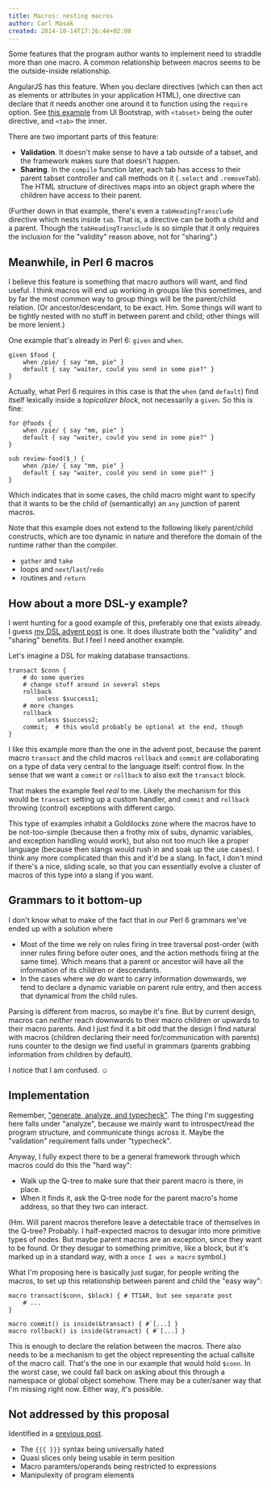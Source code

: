 ```yaml
---
title: Macros: nesting macros
author: Carl Mäsak
created: 2014-10-14T17:26:44+02:00
---
```

Some features that the program author wants to implement need to straddle more than one macro. A common relationship between macros seems to be the outside-inside relationship.

AngularJS has this feature. When you declare directives (which can then act as elements or attributes in your application HTML), one directive can declare that it needs another one around it to function using the `require` option. See [this example](https://github.com/angular-ui/bootstrap/blob/master/src/tabs/tabs.js#L184) from UI Bootstrap, with `<tabset>` being the outer directive, and `<tab>` the inner.

There are two important parts of this feature:

* **Validation**. It doesn't make sense to have a tab outside of a tabset, and the framework makes sure that doesn't happen.
* **Sharing**. In the `compile` function later, each tab has access to their parent tabset controller and call methods on it (`.select` and `.removeTab`). The HTML structure of directives maps into an object graph where the children have access to their parent.

(Further down in that example, there's even a `tabHeadingTransclude` directive which nests inside `tab`. That is, a directive can be both a child and a parent. Though the `tabHeadingTransclude` is so simple that it only requires the inclusion for the "validity" reason above, not for "sharing".)

## Meanwhile, in Perl 6 macros

I believe this feature is something that macro authors will want, and find useful. I think macros will end up working in groups like this sometimes, and by far the most common way to group things will be the parent/child relation. (Or ancestor/descendant, to be exact. Hm. Some things will want to be tightly nested with no stuff in between parent and child; other things will be more lenient.)

One example that's already in Perl 6: `given` and `when`.

    given $food {
        when /pie/ { say "mm, pie" }
        default { say "waiter, could you send in some pie?" }
    }

Actually, what Perl 6 requires in this case is that the `when` (and `default`) find itself lexically inside a *topicalizer block*, not necessarily a `given`. So this is fine:

    for @foods {
        when /pie/ { say "mm, pie" }
        default { say "waiter, could you send in some pie?" }
    }

    sub review-food($_) {
        when /pie/ { say "mm, pie" }
        default { say "waiter, could you send in some pie?" }
    }

Which indicates that in some cases, the child macro might want to specify that it wants to be the child of (semantically) an `any` junction of parent macros.

Note that this example does not extend to the following likely parent/child constructs, which are too dynamic in nature and therefore the domain of the runtime rather than the compiler.

* `gather` and `take`
* loops and `next`/`last`/`redo`
* routines and `return`

## How about a more DSL-y example?

I went hunting for a good example of this, preferably one that exists already. I guess [my DSL advent post](http://perl6advent.wordpress.com/2012/12/20/day-20-dynamic-variables-and-dsl-y-things/) is one. It does illustrate both the "validity" and "sharing" benefits. But I feel I need another example.

Let's imagine a DSL for making database transactions.

    transact $conn {
        # do some queries
        # change stuff around in several steps
        rollback
            unless $success1;
        # more changes
        rollback
            unless $success2;
        commit;  # this would probably be optional at the end, though
    }

I like this example more than the one in the advent post, because the parent macro `transact` and the child macros `rollback` and `commit` are collaborating on a type of data very central to the language itself: control flow. In the sense that we want a `commit` or `rollback` to also exit the `transact` block.

That makes the example feel *real* to me. Likely the mechanism for this would be `transact` setting up a custom handler, and `commit` and `rollback` throwing (control) exceptions with different cargo.

This type of examples inhabit a Goldilocks zone where the macros have to be not-too-simple (because then a frothy mix of subs, dynamic variables, and exception handling would work), but also not too much like a proper language (because then slangs would rush in and soak up the use cases). I think any more complicated than this and it'd be a slang. In fact, I don't mind if there's a nice, sliding scale, so that you can essentially evolve a cluster of macros of this type into a slang if you want.

## Grammars to it bottom-up

I don't know what to make of the fact that in our Perl 6 grammars we've ended up with a solution where

* Most of the time we rely on rules firing in tree traversal post-order (with inner rules firing before outer ones, and the action methods firing at the same time). Which means that a parent or ancestor will have all the information of its children or descendants.
* In the cases where we *do* want to carry information downwards, we tend to declare a dynamic variable on parent rule entry, and then access that dynamical from the child rules.

Parsing is different from macros, so maybe it's fine. But by current design, macros can *neither* reach downwards to their macro children or upwards to their macro parents. And I just find it a bit odd that the design I find natural with macros (children declaring their need for/communication with parents) runs counter to the design we find useful in grammars (parents grabbing information from children by default).

I notice that I am confused. ☺

## Implementation

Remember, ["generate, analyze, and typecheck"](http://strangelyconsistent.org/blog/macros-progress-report-after-a-long-break). The thing I'm suggesting here falls under "analyze", because we mainly want to introspect/read the program structure, and communicate things across it. Maybe the "validation" requirement falls under "typecheck".

Anyway, I fully expect there to be a general framework through which macros could do this the "hard way":

* Walk up the Q-tree to make sure that their parent macro is there, in place.
* When it finds it, ask the Q-tree node for the parent macro's home address, so that they two can interact.

(Hm. Will parent macros therefore leave a detectable trace of themselves in the Q-tree? Probably. I half-expected macros to desugar into more primitive types of nodes. But maybe parent macros are an exception, since they want to be found. Or they desugar to something primitive, like a block, but it's marked up in a standard way, with a `once I was a macro` symbol.)

What I'm proposing here is basically just sugar, for people writing the macros, to set up this relationship between parent and child the "easy way":

    macro transact($conn, $block) { # TTIAR, but see separate post
        # ...
    }

    macro commit() is inside(&transact) { #`[...] }
    macro rollback() is inside(&transact) { #`[...] }

This is enough to declare the relation between the macros. There also needs to be a mechanism to get the object representing the actual callsite of the macro call. That's the one in our example that would hold `$conn`. In the worst case, we could fall back on asking about this through a namespace or global object somehow. There may be a cuter/saner way that I'm missing right now. Either way, it's possible.

## Not addressed by this proposal

Identified in a [previous post](http://strangelyconsistent.org/blog/macros-progress-report-after-a-long-break).

* The `{{{ }}}` syntax being universally hated
* Quasi slices only being usable in term position
* Macro paramters/operands being restricted to expressions
* Manipulexity of program elements
